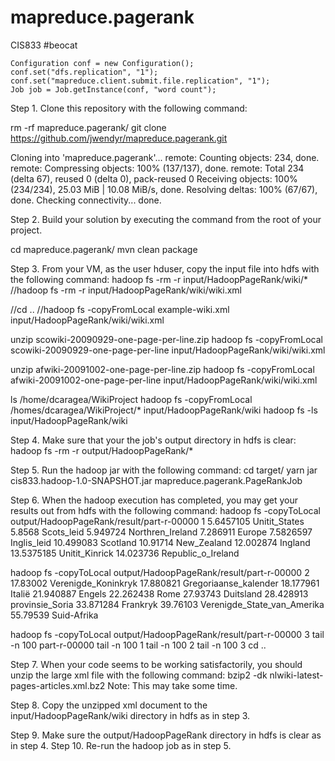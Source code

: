 # mapreduce.pagerank
CIS833
#beocat

    Configuration conf = new Configuration();
    conf.set("dfs.replication", "1");
    conf.set("mapreduce.client.submit.file.replication", "1");
    Job job = Job.getInstance(conf, "word count");

Step 1. Clone this repository with the following command:

rm -rf mapreduce.pagerank/
git clone https://github.com/jwendyr/mapreduce.pagerank.git

Cloning into 'mapreduce.pagerank'...
remote: Counting objects: 234, done.
remote: Compressing objects: 100% (137/137), done.
remote: Total 234 (delta 67), reused 0 (delta 0), pack-reused 0
Receiving objects: 100% (234/234), 25.03 MiB | 10.08 MiB/s, done.
Resolving deltas: 100% (67/67), done.
Checking connectivity... done.

Step 2. Build your solution by executing the command from the root of your project.

cd mapreduce.pagerank/
mvn clean package

Step 3. From your VM, as the user hduser, copy the input file into hdfs with the following command:
hadoop fs -rm -r input/HadoopPageRank/wiki/*
//hadoop fs -rm -r input/HadoopPageRank/wiki/wiki.xml

//cd ..
//hadoop fs -copyFromLocal example-wiki.xml input/HadoopPageRank/wiki/wiki.xml

unzip scowiki-20090929-one-page-per-line.zip
hadoop fs -copyFromLocal scowiki-20090929-one-page-per-line input/HadoopPageRank/wiki/wiki.xml

unzip afwiki-20091002-one-page-per-line.zip
hadoop fs -copyFromLocal afwiki-20091002-one-page-per-line input/HadoopPageRank/wiki/wiki.xml

ls /home/dcaragea/WikiProject
hadoop fs -copyFromLocal /homes/dcaragea/WikiProject/* input/HadoopPageRank/wiki
hadoop fs -ls input/HadoopPageRank/wiki

Step 4. Make sure that your the job's output directory in hdfs is clear:
hadoop fs -rm -r output/HadoopPageRank/*

Step 5. Run the hadoop jar with the following command:
cd target/
yarn jar cis833.hadoop-1.0-SNAPSHOT.jar mapreduce.pagerank.PageRankJob

Step 6. When the hadoop execution has completed, you may get your results out from hdfs with the following command:
hadoop fs -copyToLocal output/HadoopPageRank/result/part-r-00000 1
5.6457105       Unitit_States
5.8568          Scots_leid
5.949724        Northren_Ireland
7.286911        Europe
7.5826597       Inglis_leid
10.499083       Scotland
10.91714        New_Zealand
12.002874       Ingland
13.5375185      Unitit_Kinrick
14.023736       Republic_o_Ireland

hadoop fs -copyToLocal output/HadoopPageRank/result/part-r-00000 2
17.83002        Verenigde_Koninkryk
17.880821       Gregoriaanse_kalender
18.177961       Italië
21.940887       Engels
22.262438       Rome
27.93743        Duitsland
28.428913       provinsie_Soria
33.871284       Frankryk
39.76103        Verenigde_State_van_Amerika
55.79539        Suid-Afrika

hadoop fs -copyToLocal output/HadoopPageRank/result/part-r-00000 3
tail -n 100 part-r-00000
tail -n 100 1
tail -n 100 2
tail -n 100 3
cd ..



Step 7. When your code seems to be working satisfactorily, you should unzip the large xml file with the following command:
bzip2 -dk nlwiki-latest-pages-articles.xml.bz2
Note: This may take some time.

Step 8. Copy the unzipped xml document to the input/HadoopPageRank/wiki directory in hdfs as in step 3.

Step 9. Make sure the output/HadoopPageRank directory in hdfs is clear as in step 4.
Step 10. Re-run the hadoop job as in step 5.
